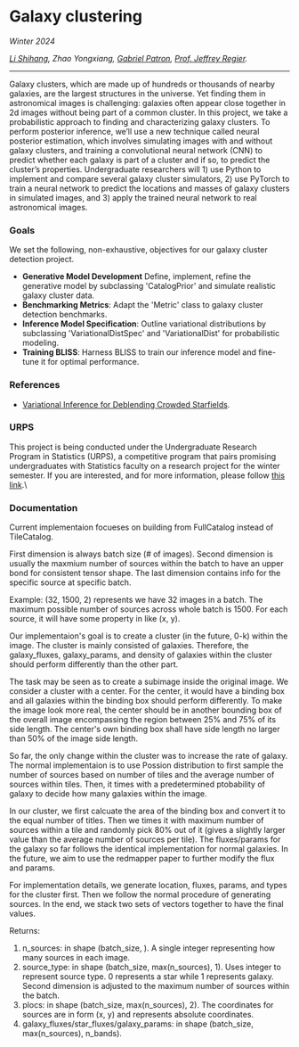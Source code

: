 # Galaxy clustering
*Winter 2024*

*[Li Shihang](https://www.linkedin.com/in/shihang-li-2b69251ba/), Zhao Yongxiang, [Gabriel Patron](https://lsa.umich.edu/stats/people/phd-students/gapatron.html), [Prof. Jeffrey Regier](https://regier.stat.lsa.umich.edu/).*

----------------------------------------------------------------------------------------------------------------------

Galaxy clusters, which are made up of hundreds or thousands of nearby galaxies, are the largest structures in the universe. Yet finding them in astronomical images is challenging: galaxies often appear close together in 2d images without being part of a common cluster. In this project, we take a probabilistic approach to finding and characterizing galaxy clusters. To perform posterior inference, we’ll use a new technique called neural posterior estimation, which involves simulating images with and without galaxy clusters, and training a convolutional neural network (CNN) to predict whether each galaxy is part of a cluster and if so, to predict the cluster’s properties. Undergraduate researchers will 1) use Python to implement and compare several galaxy cluster simulators, 2) use PyTorch to train a neural network to predict the locations and masses of galaxy clusters in simulated images, and 3) apply the trained neural network to real astronomical images.


### Goals
We set the following, non-exhaustive, objectives for our galaxy cluster detection project.
- **Generative Model Development** Define, implement, refine the generative model by subclassing 'CatalogPrior' and simulate realistic galaxy cluster data.
- **Benchmarking Metrics**: Adapt the 'Metric' class to  galaxy cluster detection benchmarks.
- **Inference Model Specification**: Outline variational distributions by subclassing 'VariationalDistSpec' and 'VariationalDist' for probabilistic modeling.
- **Training BLISS**: Harness BLISS to train our inference model and fine-tune it for optimal performance. 

### References
- [Variational Inference for Deblending Crowded Starfields](https://arxiv.org/pdf/2102.02409.pdf).


### URPS
This project is being conducted under the Undergraduate Research Program in Statistics (URPS), a competitive program that pairs promising undergraduates with Statistics faculty on a research project for the winter semester. If you are interested, and for more information, please follow [this link](https://lsa.umich.edu/stats/undergraduate-students/undergraduate-research-opportunities-.html).\

### Documentation
Current implementaion focueses on building from FullCatalog instead of TileCatalog.  

First dimension is always batch size (# of images). Second dimension is usually the maxmium number of sources within the batch to have an upper bond for consistent tensor shape. The last dimension contains info for the specific source at specific batch.  

Example: (32, 1500, 2) represents we have 32 images in a batch. The maximum possible number of sources across whole batch is 1500. For each source, it will have some property in like (x, y).  

Our implementaion's goal is to create a cluster (in the future, 0-k) within the image. The cluster is mainly consisted of galaxies. Therefore, the galaxy_fluxes, galaxy_params, and density of galaxies within the cluster should perform differently than the other part.

The task may be seen as to create a subimage inside the original image. We consider a cluster with a center. For the center, it would have a binding box and all galaxies within the binding box should perform differently. To make the image look more real, the center should be in another bounding box of the overall image encompassing the region between 25% and 75% of its side length. The center's own binding box shall have side length no larger than 50% of the image side length. 

So far, the only change within the cluster was to increase the rate of galaxy. The normal implementaion is to use Possion distribution to first sample the number of sources based on number of tiles and the average number of sources within tiles. Then, it times with a predetermined ptobability of galaxy to decide how many galaxies within the image. 

In our cluster, we first calcuate the area of the binding box and convert it to the equal number of titles. Then we times it with maximum number of sources within a tile and randomly pick 80% out of it (gives a slightly larger value than the average number of sources per tile). The fluxes/params for the galaxy so far follows the identical implementation for normal galaxies. In the future, we aim to use the redmapper paper to further modify the flux and params. 

For implementation details, we generate location, fluxes, params, and types for the cluster first. Then we follow the normal procedure of generating sources. In the end, we stack two sets of vectors together to have the final values. 

Returns:
1. n_sources: in shape (batch_size, ). A single integer representing how many sources in each image.
2. source_type: in shape (batch_size, max(n_sources), 1). Uses integer to represent source type. 0 represents a star while 1 represents galaxy. Second dimension is adjusted to the maximum number of sources within the batch.
3. plocs: in shape (batch_size, max(n_sources), 2). The coordinates for sources are in form (x, y) and represents absolute coordinates.
4. galaxy_fluxes/star_fluxes/galaxy_params:  in shape (batch_size, max(n_sources), n_bands).
